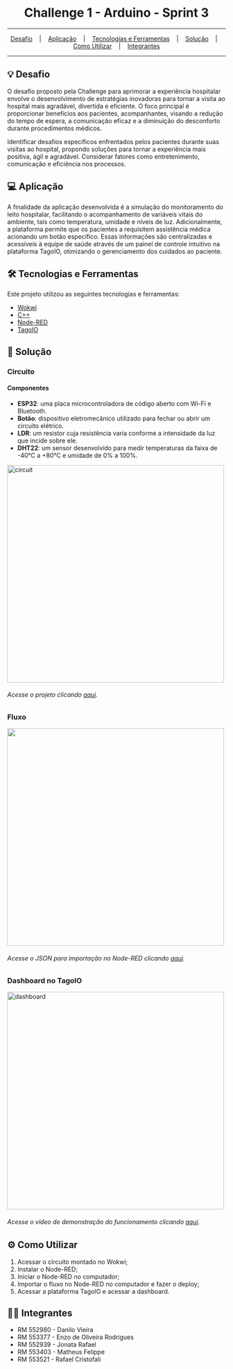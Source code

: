 <h1 align="center">Challenge 1 - Arduino - Sprint 3</h1>

<hr/>

<p align="center">
  <a href="#bulb-Desafio">Desafio</a>
  &nbsp;&nbsp;&nbsp;|&nbsp;&nbsp;&nbsp;
  <a href="#computer-Aplicação">Aplicação</a>
  &nbsp;&nbsp;&nbsp;|&nbsp;&nbsp;&nbsp;
  <a href="#hammer_and_wrench-Tecnologias-e-Ferramentas">Tecnologias e Ferramentas</a>
  &nbsp;&nbsp;&nbsp;|&nbsp;&nbsp;&nbsp;
  <a href="#floppy_disk-Solução">Solução</a>
  &nbsp;&nbsp;&nbsp;|&nbsp;&nbsp;&nbsp;
  <a href="#gear-Como-Utilizar">Como Utilizar</a>
  &nbsp;&nbsp;&nbsp;|&nbsp;&nbsp;&nbsp;
  <a href="#technologist-Integrantes">Integrantes</a>
</p>

<hr/>


## :bulb: Desafio
O desafio proposto pela Challenge para aprimorar a experiência hospitalar envolve o desenvolvimento de estratégias inovadoras para tornar a visita ao hospital mais agradável, divertida e eficiente. O foco principal é proporcionar benefícios aos pacientes, acompanhantes, visando a redução do tempo de espera, a comunicação eficaz e a diminuição do desconforto durante procedimentos médicos.

Identificar desafios específicos enfrentados pelos pacientes durante suas visitas ao hospital, propondo soluções para tornar a experiência mais positiva, ágil e agradável. Considerar fatores como entretenimento, comunicação e eficiência nos processos.

## :computer: Aplicação
A finalidade da aplicação desenvolvida é a simulação do monitoramento do leito hospitalar, facilitando o acompanhamento de variáveis vitais do ambiente, tais como temperatura, umidade e níveis de luz. Adicionalmente, a plataforma permite que os pacientes a requisitem assistência médica acionando um botão específico. Essas informações são centralizadas e acessíveis à equipe de saúde através de um painel de controle intuitivo na plataforma TagoIO, otimizando o gerenciamento dos cuidados ao paciente.

## :hammer_and_wrench: Tecnologias e Ferramentas
Este projeto utilizou as seguintes tecnologias e ferramentas:
* [Wokwi](https://docs.wokwi.com/pt-BR/)
* [C++](https://pt.wikipedia.org/wiki/C%2B%2B)
* [Node-RED](https://nodered.org/)
* [TagoIO](https://tago.io/)

## :floppy_disk: Solução
### Circuito
<h4>Componentes</h4>
<ul>
  <li><b>ESP32</b>: uma placa microcontroladora de código aberto com Wi-Fi e Bluetooth.</li>
  <li><b>Botão</b>: dispositivo eletromecânico utilizado para fechar ou abrir um circuito elétrico.</li>
  <li><b>LDR</b>: um resistor cuja resistência varia conforme a intensidade da luz que incide sobre ele.</li>
  <li><b>DHT22</b>: um sensor desenvolvido para medir temperaturas da faixa de -40°C a +80°C e umidade de 0% a 100%.</li>
</ul>

<img src="https://github.com/Rafafaaa-FIAP/CHL1-arduino-sprint3/blob/main/circuit.PNG" alt="circuit" width="500" />
<h6>Acesse o projeto clicando <a href="https://wokwi.com/projects/406323357735494657">aqui</a>.</h6>
   


### Fluxo
<img src="https://github.com/Rafafaaa-FIAP/CHL1-arduino-sprint3/blob/main/flow.PNG" width="500" />
<h6>Acesse o JSON para importação no Node-RED clicando <a href="https://github.com/Rafafaaa-FIAP/CHL1-arduino-sprint3/blob/main/flows.json">aqui</a>.</h6>

### Dashboard no TagoIO
<img src="https://github.com/Rafafaaa-FIAP/CHL1-arduino-sprint3/blob/main/dashboard.PNG" alt="dashboard" width="500" />
<h6>Acesse o vídeo de demonstração do funcionamento clicando <a href="https://youtu.be/tl2RWaOU1Pw">aqui</a>.</h6>


## :gear: Como Utilizar

1. Acessar o circuito montado no Wokwi;
2. Instalar o Node-RED;
3. Iniciar o Node-RED no computador;
4. Importar o fluxo no Node-RED no computador e fazer o deploy;
5. Acessar a plataforma TagoIO e acessar a dashboard.

## :technologist: Integrantes
* RM 552980 - Danilo Vieira
* RM 553377 - Enzo de Oliveira Rodrigues
* RM 552939 - Jonata Rafael
* RM 553403 - Matheus Felippe
* RM 553521 - Rafael Cristofali
